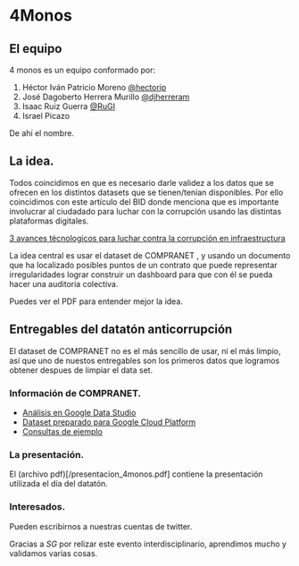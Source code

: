 # 4Monos
## El equipo
4 monos es un equipo conformado por: 

1. Héctor Iván Patricio Moreno   [@hectorip ](https://twitter.com/hectorip)
2. José Dagoberto Herrera Murillo [@djherreram ](https://twitter.com/djherreram)
3. Isaac Ruiz Guerra [@RuGI ](https://twitter.com/RuGI)
4. Israel Picazo

De ahí el nombre.

## La idea.
Todos coincidimos en que es necesario darle validez a los datos que se ofrecen en los distintos datasets que se tienen/tenían disponibles.
Por ello coincidimos con este artículo del BID donde menciona que es importante involucrar al ciudadado para luchar con la corrupción usando las distintas plataformas digitales.

[3 avances técnologicos para luchar contra la corrupción en infraestructura](https://blogs.iadb.org/gobernarte/2018/11/21/3-avances-tecnologicos-para-luchar-contra-la-corrupcion-en-infraestructura/
)

La idea central es usar el dataset de COMPRANET , y usando un documento que ha localizado posibles puntos de un contrato que puede representar irregularidades lograr construir un dashboard para que con él se pueda hacer una auditoria colectiva.

Puedes ver el PDF para entender mejor la idea.

## Entregables del datatón anticorrupción
El dataset de COMPRANET no es el más sencillo de usar, ni el más limpio, así que uno de nuestos entregables son los primeros datos que logramos obtener despues de limpiar el data set.

### Información de COMPRANET.
- [Análisis en Google Data Studio](https://datastudio.google.com/u/0/reporting/14P7PMeEulzwju4hR9a6NIrgx5S1eVCX6/page/z4yd)
- [Dataset preparado para Google Cloud Platform](https://drive.google.com/file/d/1NzHIa5i_8ZoKfqiQd8QlEvGvyx2ecwOP/view?usp=sharing)
- [Consultas de ejemplo](/example_unnest.sql)

### La presentación.
El (archivo pdf)[/presentacion_4monos.pdf] contiene la presentación utilizada el día del datatón.

### Interesados.
Pueden escribirnos a nuestras cuentas de twitter.

Gracias a *SG* por relizar este evento interdisciplinario, aprendimos mucho y validamos varias cosas.
